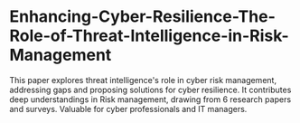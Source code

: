# Enhancing-Cyber-Resilience-The-Role-of-Threat-Intelligence-in-Risk-Management
This paper explores threat intelligence's role in cyber risk management, addressing gaps and proposing solutions for cyber resilience. It contributes deep understandings in Risk management, drawing from 6 research papers and surveys. Valuable for cyber professionals and IT managers.
